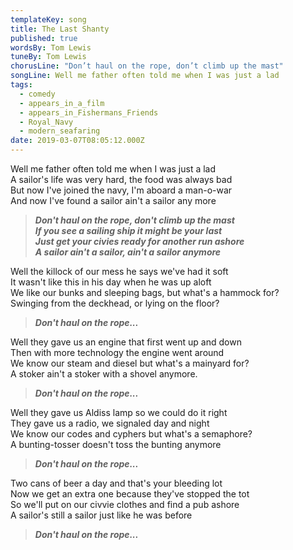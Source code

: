 ```yaml
---
templateKey: song
title: The Last Shanty
published: true
wordsBy: Tom Lewis
tuneBy: Tom Lewis
chorusLine: "Don’t haul on the rope, don’t climb up the mast"
songLine: Well me father often told me when I was just a lad
tags:
  - comedy
  - appears_in_a_film
  - appears_in_Fishermans_Friends
  - Royal_Navy
  - modern_seafaring
date: 2019-03-07T08:05:12.000Z
---
```

Well me father often told me when I was just a lad\
A sailor's life was very hard, the food was always bad\
But now I've joined the navy, I'm aboard a man-o-war\
And now I've found a sailor ain't a sailor any more

> ***Don't haul on the rope, don't climb up the mast***\
> ***If you see a sailing ship it might be your last***\
> ***Just get your civies ready for another run ashore***\
> ***A sailor ain't a sailor, ain't a sailor anymore***

Well the killock of our mess he says we've had it soft\
It wasn't like this in his day when he was up aloft\
We like our bunks and sleeping bags, but what's a hammock for?\
Swinging from the deckhead, or lying on the floor?

> ***Don't haul on the rope...***

Well they gave us an engine that first went up and down\
Then with more technology the engine went around\
We know our steam and diesel but what's a mainyard for?\
A stoker ain't a stoker with a shovel anymore.

> ***Don't haul on the rope...***

Well they gave us Aldiss lamp so we could do it right\
They gave us a radio, we signaled day and night\
We know our codes and cyphers but what's a semaphore?\
A bunting-tosser doesn't toss the bunting anymore

> ***Don't haul on the rope...***

Two cans of beer a day and that's your bleeding lot\
Now we get an extra one because they've stopped the tot\
So we'll put on our civvie clothes and find a pub ashore\
A sailor's still a sailor just like he was before

> ***Don't haul on the rope...***
